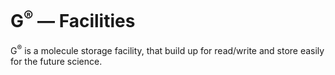 # G<sup>®</sup> — Facilities
G<sup>®</sup> is a molecule storage facility, that build up for read/write and store easily for the future science.
